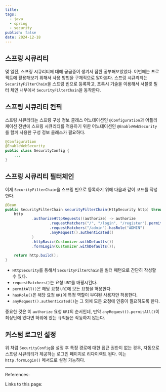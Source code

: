 ```yaml
---
title: 
tags:
  - java
  - spring
  - security
publish: false
date: 2024-12-18
---
```

## 스프링 시큐리티
몇 일전, 스프링 시큐리티에 대해 궁금증이 생겨서 잠깐 공부해보았었다. 이번에는 프로젝트에 활용해보기 위해서 사용 방법을 구체적으로 알아본다. 스프링 시큐리티는 `SecurityFilterChain`을 스프링 빈으로 등록하고, 프록시 기술을 이용해서 서블릿 필터 체인 내부에서 `SecurityFilterChain`을 동작한다.

## 스프링 시큐리티 컨픽
스프링 시큐리티는 스프링 구성 정보 클래스 어노테이션인 `@Configuration`과 어플리케이션 전반에 스프링 시큐리티를 적용하기 위한 어노테이션인 `@EnableWebSecurity`를 함께 사용한 구성 정보 클래스가 필요하다.

```java
@Configuration  
@EnableWebSecurity  
public class SecurityConfig {
	...
}
```

## 스프링 시큐리티 필터체인
이제 `SecurityFilterChain`을 스프링 빈으로 등록하기 위해 다음과 같이 코드를 작성한다.

```java
@Bean  
public SecurityFilterChain securityFilterChain(HttpSecurity http) throws Exception {  
    http  
            .authorizeHttpRequests((authorize) -> authorize  
                    .requestMatchers("/", "/login", "/register").permitAll()  
					.requestMatchers("/admin").hasRole("ADMIN")  
					.anyRequest().authenticated()
            )  
            .httpBasic(Customizer.withDefaults())  
            .formLogin(Customizer.withDefaults());
  
    return http.build();  
}
```

- `HttpSecurity`를 통해서 `SecurityFilterChain`을 빌더 패턴으로 간단히 작성할 수 있다.
- `requestMatchers()`는 요청 `URI`를 매핑시킨다.
- `permitAll()`은 해당 요청 `URI`에 모든 요청을 허용한다.
- `hasRole()`은 해당 요청 `URI`에 특정 역할이 부여된 사용자만 허용한다.
- `anyRequest().authenticated()`는 그 외에 모든 요청에 인증이 필요하도록 한다.

중요한 것은 이 `authorize` 요청 `URI`의 순서인데, 만약 `anyRequest().permitAll()`이 최상단에 있다면 하위에 있는 규칙들은 작동하지 않는다.

## 커스텀 로그인 설정
위 처럼 `SecurityConfig`을 설정 후 특정 경로에 대한 접근 권한이 없는 경우, 자동으로 스프링 시큐리티가 제공하는 로그인 페이지로 리다이렉트 된다. 이는 `http.formLogin()` 메서드로 설정 가능하다.





---
References: 

Links to this page: 